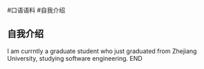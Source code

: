 #口语语料 #自我介绍 

## 自我介绍
I am currntly a graduate student who just graduated from Zhejiang University, studying software engineering.
END
<!--ID: 1713591220504-->


